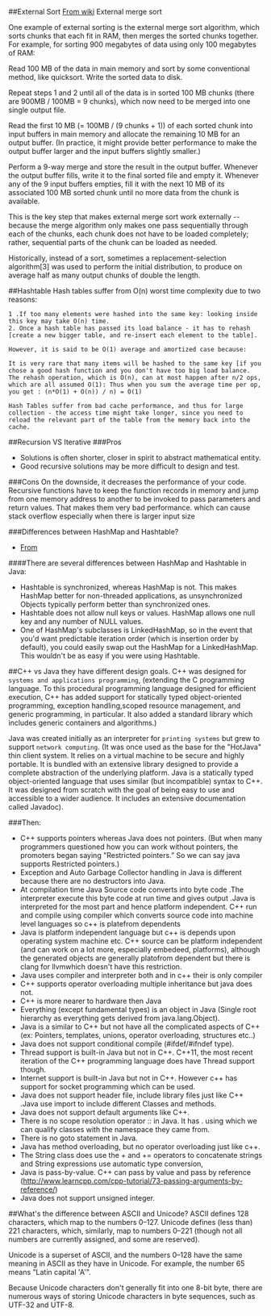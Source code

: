 ##External Sort
[From wiki](https://en.wikipedia.org/wiki/External_sorting)
External merge sort

One example of external sorting is the external merge sort algorithm, which sorts chunks that each fit in RAM, then merges the sorted chunks together. For example, for sorting 900 megabytes of data using only 100 megabytes of RAM:

Read 100 MB of the data in main memory and sort by some conventional method, like quicksort.
Write the sorted data to disk.

Repeat steps 1 and 2 until all of the data is in sorted 100 MB chunks (there are 900MB / 100MB = 9 chunks), which now need to be merged into one single output file.

Read the first 10 MB (= 100MB / (9 chunks + 1)) of each sorted chunk into input buffers in main memory and allocate the remaining 10 MB for an output buffer. (In practice, it might provide better performance to make the output buffer larger and the input buffers slightly smaller.)

Perform a 9-way merge and store the result in the output buffer. Whenever the output buffer fills, write it to the final sorted file and empty it. Whenever any of the 9 input buffers empties, fill it with the next 10 MB of its associated 100 MB sorted chunk until no more data from the chunk is available.

This is the key step that makes external merge sort work externally -- because the merge algorithm only makes one pass sequentially through each of the chunks, each chunk does not have to be loaded completely; rather, sequential parts of the chunk can be loaded as needed.

Historically, instead of a sort, sometimes a replacement-selection algorithm[3] was used to perform the initial distribution, to produce on average half as many output chunks of double the length.

##Hashtable
	Hash tables suffer from O(n) worst time complexity due to two reasons:

	1 .If too many elements were hashed into the same key: looking inside this key may take O(n) time.
	2. Once a hash table has passed its load balance - it has to rehash [create a new bigger table, and re-insert each element to the table].

	However, it is said to be O(1) average and amortized case because:

	It is very rare that many items will be hashed to the same key [if you chose a good hash function and you don't have too big load balance.
	The rehash operation, which is O(n), can at most happen after n/2 ops, which are all assumed O(1): Thus when you sum the average time per op, you get : (n*O(1) + O(n)) / n) = O(1)

	Hash Tables suffer from bad cache performance, and thus for large collection - the access time might take longer, since you need to reload the relevant part of the table from the memory back into the cache.

##Recursion VS Iterative
###Pros
- Solutions is often shorter, closer in spirit to abstract mathematical entity.
- Good recursive solutions may be more difficult to design and test.

###Cons
On the downside, it decreases the performance of your code. Recursive functions have to keep the function records in memory and jump from one memory address to another to be invoked to pass parameters and return values. That makes them very bad performance.
which can cause stack overflow especially when there is larger input size

###Differences between HashMap and Hashtable?
- [From](http://stackoverflow.com/questions/40471/differences-between-hashmap-and-hashtable)

####There are several differences between HashMap and Hashtable in Java:

- Hashtable is synchronized, whereas HashMap is not. This makes HashMap better for non-threaded applications, as unsynchronized Objects typically perform better than synchronized ones.
- Hashtable does not allow null keys or values.  HashMap allows one null key and any number of NULL values.
- One of HashMap's subclasses is LinkedHashMap, so in the event that you'd want predictable iteration order (which is insertion order by default), you could easily swap out the HashMap for a LinkedHashMap. This wouldn't be as easy if you were using Hashtable.


##C++ vs Java
they have different design goals.
C++ was designed for `systems and applications programming`, (extending the C programming language. To this procedural programming language designed for efficient execution, C++ has added support for statically typed object-oriented programming, exception handling,scoped resource management, and generic programming, in particular. It also added a standard library which includes generic containers and algorithms.)

Java was created initially as an interpreter for `printing systems` but grew to support `network computing`. (It was once used as the base for the "HotJava" thin client system. It relies on a virtual machine to be secure and highly portable. It is bundled with an extensive library designed to provide a complete abstraction of the underlying platform. Java is a statically typed object-oriented language that uses similar (but incompatible) syntax to C++. It was designed from scratch with the goal of being easy to use and accessible to a wider audience. It includes an extensive documentation called Javadoc).

###Then:
- C++ supports pointers whereas Java does not pointers. (But when many programmers questioned how you can work without pointers, the promoters began saying "Restricted pointers.” So we can say java supports Restricted pointers.)
- Exception and Auto Garbage Collector handling in Java is different because there are no destructors into Java.
- At compilation time Java Source code converts into byte code .The interpreter execute this byte code at run time and gives output .Java is interpreted for the most part and hence platform independent. C++ run and compile using compiler which converts source code into machine level languages so c++ is platefrom dependents
- Java is platform independent language but c++ is depends upon operating system machine etc. C++ source can be platform independent (and can work on a lot more, especially embedeed, platforms), although the generated objects are generally platofrom dependent but there is clang for llvmwhich doesn't have this restriction.
- Java uses compiler and interpreter both and in c++ their is only compiler
- C++ supports operator overloading multiple inheritance but java does not.
- C++ is more nearer to hardware then Java
- Everything (except fundamental types) is an object in Java (Single root hierarchy as everything gets derived from java.lang.Object).
- Java is a similar to C++ but not have all the complicated aspects of C++ (ex: Pointers, templates, unions, operator overloading, structures etc..)
- Java does not support conditional compile (#ifdef/#ifndef type).
- Thread support is built-in Java but not in C++. C++11, the most recent iteration of the C++ programming language does have Thread support though.
- Internet support is built-in Java but not in C++. However c++ has support for socket programming which can be used.
- Java does not support header file, include library files just like C++ .Java use import to include different Classes and methods.
- Java does not support default arguments like C++.
- There is no scope resolution operator :: in Java. It has . using which we can qualify classes with the namespace they came from.
- There is no goto statement in Java.
- Java has method overloading, but no operator overloading just like c++.
- The String class does use the + and += operators to concatenate strings and String expressions use automatic type conversion,
- Java is pass-by-value. C++ can pass by value and pass by reference (http://www.learncpp.com/cpp-tutorial/73-passing-arguments-by-reference/)
- Java does not support unsigned integer.

##What's the difference between ASCII and Unicode?
ASCII defines 128 characters, which map to the numbers 0–127. Unicode defines (less than) 221 characters, which, similarly, map to numbers 0–221 (though not all numbers are currently assigned, and some are reserved).

Unicode is a superset of ASCII, and the numbers 0–128 have the same meaning in ASCII as they have in Unicode. For example, the number 65 means "Latin capital 'A'".

Because Unicode characters don't generally fit into one 8-bit byte, there are numerous ways of storing Unicode characters in byte sequences, such as UTF-32 and UTF-8.
